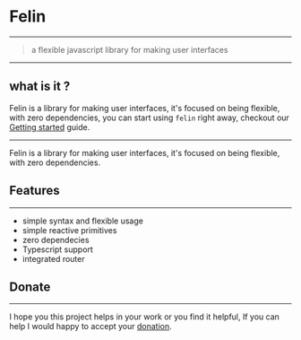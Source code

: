 # Felin 
___
> a flexible javascript library for making user interfaces
___
## what is it ?
Felin is a library for making user interfaces, it's focused on being flexible, with zero dependencies, you can start using
`felin` right away, checkout our [Getting started](https://abdessamad-zgor.gihub.io/felin/#/id=felin) guide.
___

Felin is a library for making user interfaces, it's focused on being flexible, with zero dependencies.
## Features
___

- simple syntax and flexible usage
- simple reactive primitives
- zero dependecies
- Typescript support
- integrated router

## Donate
___
I hope you this project helps in your work or you find it helpful, If you can help I would happy to accept your [donation](https://paypal.me/abdessamadzgor).  
